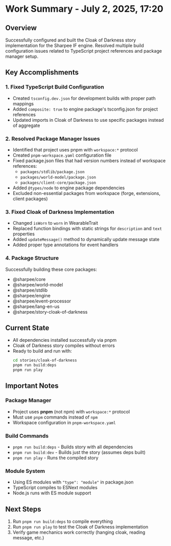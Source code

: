 # Work Summary - July 2, 2025, 17:20

## Overview
Successfully configured and built the Cloak of Darkness story implementation for the Sharpee IF engine. Resolved multiple build configuration issues related to TypeScript project references and package manager setup.

## Key Accomplishments

### 1. Fixed TypeScript Build Configuration
- Created `tsconfig.dev.json` for development builds with proper path mappings
- Added `composite: true` to engine package's tsconfig.json for project references
- Updated imports in Cloak of Darkness to use specific packages instead of aggregate

### 2. Resolved Package Manager Issues
- Identified that project uses pnpm with `workspace:*` protocol
- Created `pnpm-workspace.yaml` configuration file
- Fixed package.json files that had version numbers instead of workspace references:
  - `packages/stdlib/package.json`
  - `packages/world-model/package.json`
  - `packages/client-core/package.json`
- Added `@types/node` to engine package dependencies
- Excluded non-essential packages from workspace (forge, extensions, client packages)

### 3. Fixed Cloak of Darkness Implementation
- Changed `isWorn` to `worn` in WearableTrait
- Replaced function bindings with static strings for `description` and `text` properties
- Added `updateMessage()` method to dynamically update message state
- Added proper type annotations for event handlers

### 4. Package Structure
Successfully building these core packages:
- @sharpee/core
- @sharpee/world-model
- @sharpee/stdlib
- @sharpee/engine
- @sharpee/event-processor
- @sharpee/lang-en-us
- @sharpee/story-cloak-of-darkness

## Current State
- All dependencies installed successfully via pnpm
- Cloak of Darkness story compiles without errors
- Ready to build and run with:
  ```bash
  cd stories/cloak-of-darkness
  pnpm run build:deps
  pnpm run play
  ```

## Important Notes

### Package Manager
- Project uses **pnpm** (not npm) with `workspace:*` protocol
- Must use `pnpm` commands instead of `npm`
- Workspace configuration in `pnpm-workspace.yaml`

### Build Commands
- `pnpm run build:deps` - Builds story with all dependencies
- `pnpm run build:dev` - Builds just the story (assumes deps built)
- `pnpm run play` - Runs the compiled story

### Module System
- Using ES modules with `"type": "module"` in package.json
- TypeScript compiles to ESNext modules
- Node.js runs with ES module support

## Next Steps
1. Run `pnpm run build:deps` to compile everything
2. Run `pnpm run play` to test the Cloak of Darkness implementation
3. Verify game mechanics work correctly (hanging cloak, reading message, etc.)
